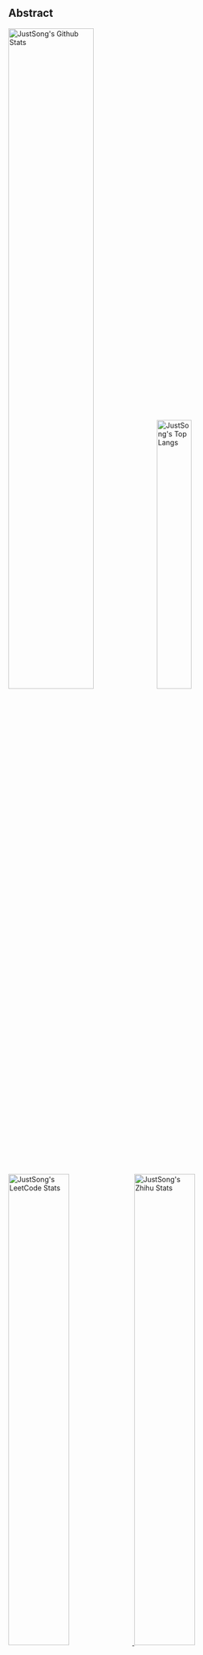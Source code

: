 ## Abstract
<p>
  <img src="https://github-readme-stats.vercel.app/api?username=songquanpeng&show_icons=true&hide_border=true" alt="JustSong's Github Stats" width="58%" />
  <img src="https://github-readme-stats.vercel.app/api/top-langs/?username=songquanpeng&layout=compact&hide_border=true&langs_count=10" alt="JustSong's Top Langs" width="37%" /> 
</p>

<a href="https://github.com/songquanpeng/stats-cards">
<p>
  <img src="https://stats.justsong.cn/api/leetcode/?username=quanpeng&theme=light" alt="JustSong's LeetCode Stats" width="49%" />
  <img src="https://stats.justsong.cn/api/zhihu/?username=songwonderful&theme=light" alt="JustSong's Zhihu Stats" width="49%" /> 
</p>
</a>

![skills](https://skillicons.dev/icons?i=c,cpp,go,py,html,css,js,nodejs,java,md,pytorch,tensorflow,flask,fastapi,express,qt,react,cmake,docker,git,linux,nginx,mysql,redis,sqlite,githubactions,heroku,vercel,visualstudio,vscode)


## Top Projects
|Project|Description|Stars|
|:--|:--|:--|
|[message-pusher](https://github.com/songquanpeng/message-pusher)|搭建专属于你的消息推送服务，支持多种消息推送方式，支持 Markdown，仅单可执行文件，开箱即用|`933⭐`|
|[go-file](https://github.com/songquanpeng/go-file)|基于 Go 的文件分享工具，仅单可执行文件，开箱即用，内置图床和视频播放页面. File sharing tool based on Go.|`464⭐`|
|[pytorch-template](https://github.com/songquanpeng/pytorch-template)|To be the world's best PyTorch project template.|`165⭐`|
|[stats-cards](https://github.com/songquanpeng/stats-cards)|在 README 中展示你在知乎，GitHub，B 站，LeetCode，掘金，CSDN，牛客等网站的数据，也可用于服务状态监控. Show your LeetCode & GitHub stats in GitHub Profile.|`122⭐`|
|[pronunciation-corrector](https://github.com/songquanpeng/pronunciation-corrector)|拯救你的英语发音，告别因发音错误带来的尴尬！|`110⭐`|
|[blog](https://github.com/songquanpeng/blog)|基于 Node.js 的个人博客系统. Node.js based blog system.|`44⭐`|
|[battle-city](https://github.com/songquanpeng/battle-city)|基于 TypeScript 的《坦克大战》的非标准实现. Yet another Battle City implementation with TypeScript.|`24⭐`|
|[microblog](https://github.com/songquanpeng/microblog)|基于 Go 的个人微博客，一个供你闲言碎语的地方. Go based microblog system.|`21⭐`|
|[zhihu-archiver](https://github.com/songquanpeng/zhihu-archiver)|每日自动抓取知乎热榜，之后转换成 Markdown 文件并构造静态网站|`17⭐`|
|[L2M-GAN](https://github.com/songquanpeng/L2M-GAN)|Unofficial PyTorch implementation of "L2M-GAN: Learning To Manipulate Latent Space Semantics for Facial Attribute Editing".|`16⭐`|

## Recent Updates
|Project|Description|Last Update|
|:--|:--|:--|
|[wechat-server](https://github.com/songquanpeng/wechat-server)|微信公众号的后端，为其他系统提供微信登录验证功能|![2023-02-18 11:14:35](https://img.shields.io/badge/2023--02--18-11%3A14%3A35-brightgreen?style=flat-square)|
|[message-pusher](https://github.com/songquanpeng/message-pusher)|搭建专属于你的消息推送服务，支持多种消息推送方式，支持 Markdown，仅单可执行文件，开箱即用|![2023-02-18 11:14:03](https://img.shields.io/badge/2023--02--18-11%3A14%3A03-brightgreen?style=flat-square)|
|[gin-template](https://github.com/songquanpeng/gin-template)|用于 Gin & React 项目的模板. Template for Gin & React projects.|![2023-02-18 11:11:00](https://img.shields.io/badge/2023--02--18-11%3A11%3A00-brightgreen?style=flat-square)|
|[songquanpeng](https://github.com/songquanpeng/songquanpeng)|Automatically update your GitHub profile with GitHub Actions.|![2023-02-12 20:30:01](https://img.shields.io/badge/2023--02--12-20%3A30%3A01-brightgreen?style=flat-square)|
|[blog](https://github.com/songquanpeng/blog)|基于 Node.js 的个人博客系统. Node.js based blog system.|![2023-02-11 18:41:23](https://img.shields.io/badge/2023--02--11-18%3A41%3A23-brightgreen?style=flat-square)|
|[daily-submit](https://github.com/songquanpeng/daily-submit)|华南理工大学每日自动报平安，自动健康填报|![2023-02-11 10:15:56](https://img.shields.io/badge/2023--02--11-10%3A15%3A56-brightgreen?style=flat-square)|
|[rest-server](https://github.com/songquanpeng/rest-server)|General server for toy projects.|![2023-02-10 10:03:09](https://img.shields.io/badge/2023--02--10-10%3A03%3A09-brightgreen?style=flat-square)|
|[snippet-manager](https://github.com/songquanpeng/snippet-manager)|[WIP] Your self-deployed online code snippet manager.|![2023-02-10 10:03:09](https://img.shields.io/badge/2023--02--10-10%3A03%3A09-brightgreen?style=flat-square)|
|[webhook](https://github.com/songquanpeng/webhook)|Execute predefined commands on your server when receiving a specific HTTP GET request.|![2023-02-10 10:03:08](https://img.shields.io/badge/2023--02--10-10%3A03%3A08-brightgreen?style=flat-square)|
|[server-monitor](https://github.com/songquanpeng/server-monitor)|Monitor GPU usages across multi servers.|![2023-02-10 10:03:00](https://img.shields.io/badge/2023--02--10-10%3A03%3A00-brightgreen?style=flat-square)|



*Last updated on: 2023-02-19 20:30:34*
